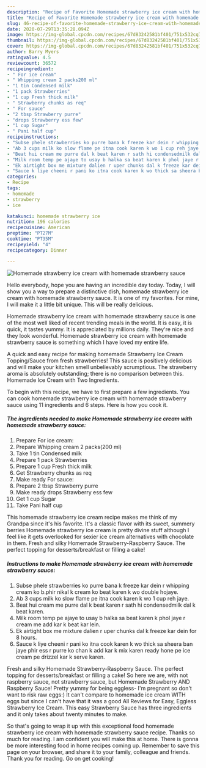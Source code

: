 ```yaml
---
description: "Recipe of Favorite Homemade strawberry ice cream with homemade strawberry sauce"
title: "Recipe of Favorite Homemade strawberry ice cream with homemade strawberry sauce"
slug: 46-recipe-of-favorite-homemade-strawberry-ice-cream-with-homemade-strawberry-sauce
date: 2020-07-29T13:35:28.094Z
image: https://img-global.cpcdn.com/recipes/67d83242581bf401/751x532cq70/homemade-strawberry-ice-cream-with-homemade-strawberry-sauce-recipe-main-photo.jpg
thumbnail: https://img-global.cpcdn.com/recipes/67d83242581bf401/751x532cq70/homemade-strawberry-ice-cream-with-homemade-strawberry-sauce-recipe-main-photo.jpg
cover: https://img-global.cpcdn.com/recipes/67d83242581bf401/751x532cq70/homemade-strawberry-ice-cream-with-homemade-strawberry-sauce-recipe-main-photo.jpg
author: Barry Myers
ratingvalue: 4.5
reviewcount: 36572
recipeingredient:
- " For ice cream"
- " Whipping cream 2 packs200 ml"
- "1 tin Condensed milk"
- "1 pack Strawberries"
- "1 cup Fresh thick milk"
- " Strawberry chunks as req"
- " For sauce"
- "2 tbsp Strawberry purre"
- "drops Strawberry ess few"
- "1 cup Sugar"
- " Pani half cup"
recipeinstructions:
- "Subse phele strawberries ko purre bana k freeze kar dein r whipping cream ko b.phir nikal k cream ko beat karen k wo double hojaye."
- "Ab 3 cups milk ko slow flame pe itna cook karen k wo 1 cup reh jaye."
- "Beat hui cream me purre dal k beat karen r sath hi condensedmilk dal k beat karen."
- "Milk room temp pe ajaye to usay b halka sa beat karen k phol jaye r cream me add kar k beat kar lein."
- "Ek airtight box me mixture dalien r uper chunks dal k freeze kar dein for 8 hours."
- "Sauce k liye cheeni r pani ko itna cook karen k wo thick sa sheera ban jaye phir ess r purre ko chan k add kar k mix karen ready hone pe ice cream pe drizzel kar k serve karen."
categories:
- Recipe
tags:
- homemade
- strawberry
- ice

katakunci: homemade strawberry ice 
nutrition: 196 calories
recipecuisine: American
preptime: "PT27M"
cooktime: "PT35M"
recipeyield: "4"
recipecategory: Dinner

---
```



![Homemade strawberry ice cream with homemade strawberry sauce](https://img-global.cpcdn.com/recipes/67d83242581bf401/751x532cq70/homemade-strawberry-ice-cream-with-homemade-strawberry-sauce-recipe-main-photo.jpg)

Hello everybody, hope you are having an incredible day today. Today, I will show you a way to prepare a distinctive dish, homemade strawberry ice cream with homemade strawberry sauce. It is one of my favorites. For mine, I will make it a little bit unique. This will be really delicious.

Homemade strawberry ice cream with homemade strawberry sauce is one of the most well liked of recent trending meals in the world. It is easy, it is quick, it tastes yummy. It is appreciated by millions daily. They're nice and they look wonderful. Homemade strawberry ice cream with homemade strawberry sauce is something which I have loved my entire life.

A quick and easy recipe for making homemade Strawberry Ice Cream Topping/Sauce from fresh strawberries! This sauce is positively delicious and will make your kitchen smell unbelievably scrumptious. The strawberry aroma is absolutely outstanding; there is no comparison between this. Homemade Ice Cream with Two Ingredients.


To begin with this recipe, we have to first prepare a few ingredients. You can cook homemade strawberry ice cream with homemade strawberry sauce using 11 ingredients and 6 steps. Here is how you cook it.

<!--inarticleads1-->

##### The ingredients needed to make Homemade strawberry ice cream with homemade strawberry sauce:

1. Prepare  For ice cream:
1. Prepare  Whipping cream 2 packs(200 ml)
1. Take 1 tin Condensed milk
1. Prepare 1 pack Strawberries
1. Prepare 1 cup Fresh thick milk
1. Get  Strawberry chunks as req
1. Make ready  For sauce:
1. Prepare 2 tbsp Strawberry purre
1. Make ready drops Strawberry ess few
1. Get 1 cup Sugar
1. Take  Pani half cup


This homemade strawberry ice cream recipe makes me think of my Grandpa since it&#39;s his favorite. It&#39;s a classic flavor with its sweet, summery berries Homemade strawberry ice cream is pretty divine stuff although I feel like it gets overlooked for sexier ice cream alternatives with chocolate in them. Fresh and silky Homemade Strawberry-Raspberry Sauce. The perfect topping for desserts/breakfast or filling a cake! 

<!--inarticleads2-->

##### Instructions to make Homemade strawberry ice cream with homemade strawberry sauce:

1. Subse phele strawberries ko purre bana k freeze kar dein r whipping cream ko b.phir nikal k cream ko beat karen k wo double hojaye.
1. Ab 3 cups milk ko slow flame pe itna cook karen k wo 1 cup reh jaye.
1. Beat hui cream me purre dal k beat karen r sath hi condensedmilk dal k beat karen.
1. Milk room temp pe ajaye to usay b halka sa beat karen k phol jaye r cream me add kar k beat kar lein.
1. Ek airtight box me mixture dalien r uper chunks dal k freeze kar dein for 8 hours.
1. Sauce k liye cheeni r pani ko itna cook karen k wo thick sa sheera ban jaye phir ess r purre ko chan k add kar k mix karen ready hone pe ice cream pe drizzel kar k serve karen.


Fresh and silky Homemade Strawberry-Raspberry Sauce. The perfect topping for desserts/breakfast or filling a cake! So here we are, with not raspberry sauce, not strawberry sauce, but Homemade Strawberry AND Raspberry Sauce! Pretty yummy for being eggless- I&#39;m pregnant so don&#39;t want to risk raw eggs:) It can&#39;t compare to homemade ice cream WITH eggs but since I can&#39;t have that it was a good All Reviews for Easy, Eggless Strawberry Ice Cream. This easy Strawberry Sauce has three ingredients and it only takes about twenty minutes to make. 

So that's going to wrap it up with this exceptional food homemade strawberry ice cream with homemade strawberry sauce recipe. Thanks so much for reading. I am confident you will make this at home. There is gonna be more interesting food in home recipes coming up. Remember to save this page on your browser, and share it to your family, colleague and friends. Thank you for reading. Go on get cooking!
